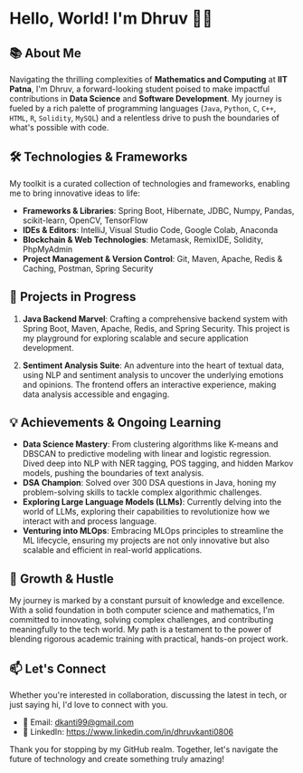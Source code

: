 # Hello, World! I'm Dhruv 👨‍💻

## 📚 About Me
Navigating the thrilling complexities of **Mathematics and Computing** at **IIT Patna**, I'm Dhruv, a forward-looking student poised to make impactful contributions in **Data Science** and **Software Development**. My journey is fueled by a rich palette of programming languages (`Java`, `Python`, `C`, `C++`, `HTML`, `R`, `Solidity`, `MySQL`) and a relentless drive to push the boundaries of what's possible with code.

## 🛠️ Technologies & Frameworks
My toolkit is a curated collection of technologies and frameworks, enabling me to bring innovative ideas to life:

- **Frameworks & Libraries**: Spring Boot, Hibernate, JDBC, Numpy, Pandas, scikit-learn, OpenCV, TensorFlow
- **IDEs & Editors**: IntelliJ, Visual Studio Code, Google Colab, Anaconda
- **Blockchain & Web Technologies**: Metamask, RemixIDE, Solidity, PhpMyAdmin
- **Project Management & Version Control**: Git, Maven, Apache, Redis & Caching, Postman, Spring Security

## 🚀 Projects in Progress

1. **Java Backend Marvel**: Crafting a comprehensive backend system with Spring Boot, Maven, Apache, Redis, and Spring Security. This project is my playground for exploring scalable and secure application development.

2. **Sentiment Analysis Suite**: An adventure into the heart of textual data, using NLP and sentiment analysis to uncover the underlying emotions and opinions. The frontend offers an interactive experience, making data analysis accessible and engaging.

## 💡 Achievements & Ongoing Learning
- **Data Science Mastery**: From clustering algorithms like K-means and DBSCAN to predictive modeling with linear and logistic regression. Dived deep into NLP with NER tagging, POS tagging, and hidden Markov models, pushing the boundaries of text analysis.
- **DSA Champion**: Solved over 300 DSA questions in Java, honing my problem-solving skills to tackle complex algorithmic challenges.
- **Exploring Large Language Models (LLMs)**: Currently delving into the world of LLMs, exploring their capabilities to revolutionize how we interact with and process language.
- **Venturing into MLOps**: Embracing MLOps principles to streamline the ML lifecycle, ensuring my projects are not only innovative but also scalable and efficient in real-world applications.

## 🌱 Growth & Hustle
My journey is marked by a constant pursuit of knowledge and excellence. With a solid foundation in both computer science and mathematics, I'm committed to innovating, solving complex challenges, and contributing meaningfully to the tech world. My path is a testament to the power of blending rigorous academic training with practical, hands-on project work.

## 📫 Let's Connect
Whether you're interested in collaboration, discussing the latest in tech, or just saying hi, I'd love to connect with you.

- 📧 Email: dkanti99@gmail.com
- 🔗 LinkedIn: https://www.linkedin.com/in/dhruvkanti0806

Thank you for stopping by my GitHub realm. Together, let's navigate the future of technology and create something truly amazing!
